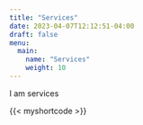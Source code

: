 ```yaml
---
title: "Services"
date: 2023-04-07T12:12:51-04:00
draft: false
menu:
  main:
    name: "Services"
    weight: 10
---
```


I am services

{{< myshortcode >}}